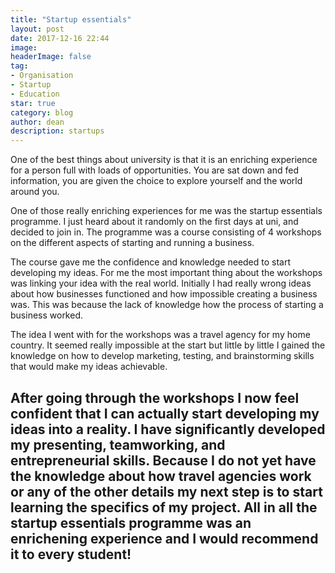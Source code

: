 ```yaml
---
title: "Startup essentials"
layout: post
date: 2017-12-16 22:44
image: 
headerImage: false
tag:
- Organisation
- Startup
- Education
star: true
category: blog
author: dean
description: startups
---
```

One of the best things about university is that it is an enriching experience for a person full with loads of opportunities. You are sat down and fed information, you are given the choice to explore yourself and the world around you. 

One of those really enriching experiences for me was the startup essentials programme. I just heard about it randomly on the first days at uni, and decided to join in. The programme was a course consisting of 4 workshops on the different aspects of starting and running a business.

The course gave me the confidence and knowledge needed to start developing my ideas. For me the most important thing about the workshops was linking your idea with the real world. Initially I had really wrong ideas about how businesses functioned and how impossible creating a business was. This was because the lack of knowledge how the process of starting a business worked. 

The idea I went with for the workshops was a travel agency for my home country. It seemed really impossible at the start but little by little I gained the knowledge on how to develop marketing, testing, and brainstorming skills that would make my ideas achievable.

After going through the workshops I now feel confident that I can actually start developing my ideas into a reality. I have significantly developed my presenting, teamworking, and entrepreneurial skills. Because I do not yet have the knowledge about how travel agencies work or any of the other details my next step is to start learning the specifics of my project.
All in all the startup essentials programme was an enrichening experience and I would recommend it to every student!
---